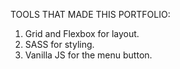 TOOLS THAT MADE THIS PORTFOLIO:
1. Grid and Flexbox for layout.
2. SASS for styling.
3. Vanilla JS for the menu button.
